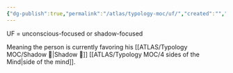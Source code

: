 ```yaml
---
{"dg-publish":true,"permalink":"/atlas/typology-moc/uf/","created":"","updated":""}
---
```



UF = unconscious-focused or shadow-focused

Meaning the person is currently favoring his [[ATLAS/Typology MOC/Shadow 👤\|Shadow 👤]] [[ATLAS/Typology MOC/4 sides of the Mind\|side of the mind]]. 